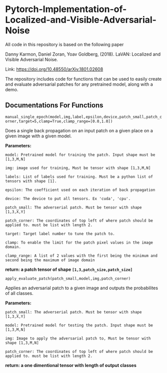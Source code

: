 # Pytorch-Implementation-of-Localized-and-Visible-Adversarial-Noise

All code in this repository is based on the following paper
 
Danny Karmon, Daniel Zoran, Yoav Goldberg, (2018). 
LaVAN: Localized and Visible Adversarial Noise. 

Link: https://doi.org/10.48550/arXiv.1801.02608

The repository includes code for functions that can be used to easily create  and evaluate adversarial patches for any pretrained model, along with a demo.

## Documentations For Functions

```manual_single_epoch(model,img,label,epsilon,device,patch_small,patch_corner,target=5,clamp=True,clamp_range=[0.0,1.0])```

Does a single back propagation on an input patch on a given place on a given image with a given model.

**Parameters:**

    model: Pretrained model for training the patch. Input shape must be [1,3,M,N]

    img: image used for training, Must be tensor with shape [1,3,M,N]

    labels: List of labels used for training. Must be a python list of tensors with shape [1].

    epsilon: The coefficient used on each iteration of back propagation

    device: The device to put all tensors. Ex 'cuda', 'cpu'.

    patch_small: The adverserial patch. Must be tensor with shape [1,3,X,Y]

    patch_corner: The coordinates of top left of where patch should be applied to. must be list with length 2.

    target: Target label number to tune the patch to.

    clamp: To enable the limit for the patch pixel values in the image domain.

    clamp_range: A list of 2 values with the first being the minimum and second being the maximum of image domain

**return: a patch tensor of shape `[1,3,patch_size,patch_size]`**



    

```apply_evaluate_patch(patch_small,model,img,patch_corner)```

Applies an adversarial patch to a given image and outputs the probabilites of all classes.

**Parameters:**

    patch_small: The adverserial patch. Must be tensor with shape [1,3,X,Y]

    model: Pretrained model for testing the patch. Input shape must be [1,3,M,N]

    img: Image to apply the adversarial patch to, Must be tensor with shape [1,3,M,N]

    patch_corner: The coordinates of top left of where patch should be applied to. must be list with length 2.

**return: a one dimentional tensor with length of output classes**

